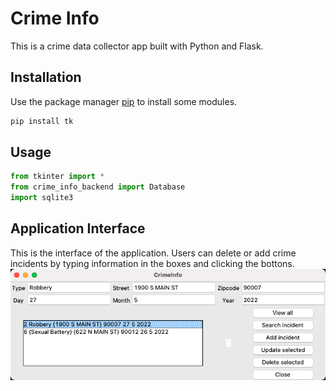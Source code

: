 # Crime Info
This is a crime data collector app built with Python and Flask.

## Installation
Use the package manager [pip](https://pip.pypa.io/en/stable/) to install some modules.
```bash
pip install tk
```

## Usage
```python
from tkinter import *
from crime_info_backend import Database
import sqlite3
```

## Application Interface
This is the interface of the application. Users can delete or add crime incidents by typing information in the boxes and clicking the bottons.
![image](https://github.com/carolyntw/crime-info/blob/main/image/interface.png)
